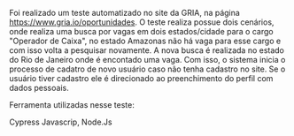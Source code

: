 Foi realizado um teste automatizado no site da GRIA, na página https://www.gria.io/oportunidades. O teste realiza possue dois cenários, onde realiza uma busca por vagas em dois estados/cidade para o cargo "Operador de Caixa", no estado Amazonas não há vaga para esse cargo e com isso volta a pesquisar novamente. A nova busca é realizada no estado do Rio de Janeiro onde é encontado uma vaga. Com isso, o sistema inicia o processo de cadatro de novo usuário caso não tenha cadastro no site. Se o usuário tiver cadastro ele é direcionado ao preenchimento do perfil com dados pessoais. 

Ferramenta utilizadas nesse teste:

Cypress
Javascrip, Node.Js
